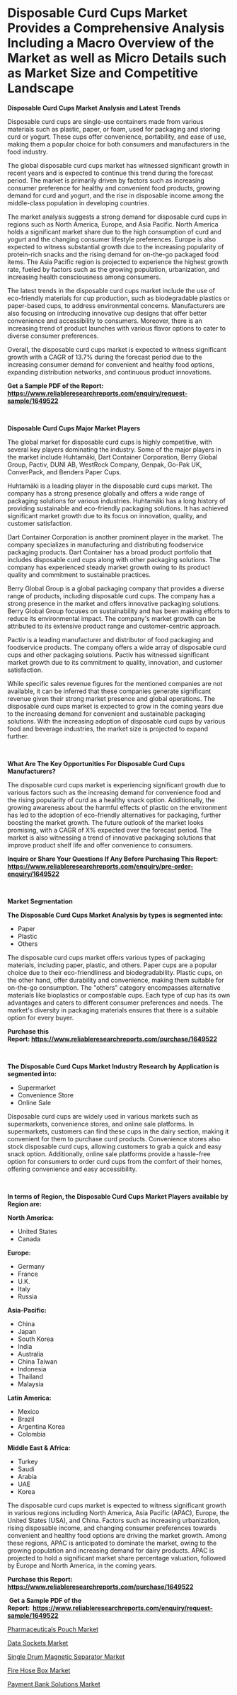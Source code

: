 <p><h1>Disposable Curd Cups Market Provides a Comprehensive Analysis Including a Macro Overview of the Market as well as Micro Details such as Market Size and Competitive Landscape</h1></p><p><strong>Disposable Curd Cups Market Analysis and Latest Trends</strong></p>
<p><p>Disposable curd cups are single-use containers made from various materials such as plastic, paper, or foam, used for packaging and storing curd or yogurt. These cups offer convenience, portability, and ease of use, making them a popular choice for both consumers and manufacturers in the food industry.</p><p>The global disposable curd cups market has witnessed significant growth in recent years and is expected to continue this trend during the forecast period. The market is primarily driven by factors such as increasing consumer preference for healthy and convenient food products, growing demand for curd and yogurt, and the rise in disposable income among the middle-class population in developing countries.</p><p>The market analysis suggests a strong demand for disposable curd cups in regions such as North America, Europe, and Asia Pacific. North America holds a significant market share due to the high consumption of curd and yogurt and the changing consumer lifestyle preferences. Europe is also expected to witness substantial growth due to the increasing popularity of protein-rich snacks and the rising demand for on-the-go packaged food items. The Asia Pacific region is projected to experience the highest growth rate, fueled by factors such as the growing population, urbanization, and increasing health consciousness among consumers.</p><p>The latest trends in the disposable curd cups market include the use of eco-friendly materials for cup production, such as biodegradable plastics or paper-based cups, to address environmental concerns. Manufacturers are also focusing on introducing innovative cup designs that offer better convenience and accessibility to consumers. Moreover, there is an increasing trend of product launches with various flavor options to cater to diverse consumer preferences.</p><p>Overall, the disposable curd cups market is expected to witness significant growth with a CAGR of 13.7% during the forecast period due to the increasing consumer demand for convenient and healthy food options, expanding distribution networks, and continuous product innovations.</p></p>
<p><strong>Get a Sample PDF of the Report:&nbsp; <a href="https://www.reliableresearchreports.com/enquiry/request-sample/1649522">https://www.reliableresearchreports.com/enquiry/request-sample/1649522</a></strong></p>
<p>&nbsp;</p>
<p><strong>Disposable Curd Cups Major Market Players</strong></p>
<p><p>The global market for disposable curd cups is highly competitive, with several key players dominating the industry. Some of the major players in the market include Huhtamäki, Dart Container Corporation, Berry Global Group, Pactiv, DUNI AB, WestRock Company, Genpak, Go-Pak UK, ConverPack, and Benders Paper Cups.</p><p>Huhtamäki is a leading player in the disposable curd cups market. The company has a strong presence globally and offers a wide range of packaging solutions for various industries. Huhtamäki has a long history of providing sustainable and eco-friendly packaging solutions. It has achieved significant market growth due to its focus on innovation, quality, and customer satisfaction.</p><p>Dart Container Corporation is another prominent player in the market. The company specializes in manufacturing and distributing foodservice packaging products. Dart Container has a broad product portfolio that includes disposable curd cups along with other packaging solutions. The company has experienced steady market growth owing to its product quality and commitment to sustainable practices.</p><p>Berry Global Group is a global packaging company that provides a diverse range of products, including disposable curd cups. The company has a strong presence in the market and offers innovative packaging solutions. Berry Global Group focuses on sustainability and has been making efforts to reduce its environmental impact. The company's market growth can be attributed to its extensive product range and customer-centric approach.</p><p>Pactiv is a leading manufacturer and distributor of food packaging and foodservice products. The company offers a wide array of disposable curd cups and other packaging solutions. Pactiv has witnessed significant market growth due to its commitment to quality, innovation, and customer satisfaction.</p><p>While specific sales revenue figures for the mentioned companies are not available, it can be inferred that these companies generate significant revenue given their strong market presence and global operations. The disposable curd cups market is expected to grow in the coming years due to the increasing demand for convenient and sustainable packaging solutions. With the increasing adoption of disposable curd cups by various food and beverage industries, the market size is projected to expand further.</p></p>
<p>&nbsp;</p>
<p><strong>What Are The Key Opportunities For Disposable Curd Cups Manufacturers?</strong></p>
<p><p>The disposable curd cups market is experiencing significant growth due to various factors such as the increasing demand for convenience food and the rising popularity of curd as a healthy snack option. Additionally, the growing awareness about the harmful effects of plastic on the environment has led to the adoption of eco-friendly alternatives for packaging, further boosting the market growth. The future outlook of the market looks promising, with a CAGR of X% expected over the forecast period. The market is also witnessing a trend of innovative packaging solutions that improve product shelf life and offer convenience to consumers.</p></p>
<p><strong>Inquire or Share Your Questions If Any Before Purchasing This Report: <a href="https://www.reliableresearchreports.com/enquiry/pre-order-enquiry/1649522">https://www.reliableresearchreports.com/enquiry/pre-order-enquiry/1649522</a></strong></p>
<p>&nbsp;</p>
<p><strong>Market Segmentation</strong></p>
<p><strong>The Disposable Curd Cups Market Analysis by types is segmented into:</strong></p>
<p><ul><li>Paper</li><li>Plastic</li><li>Others</li></ul></p>
<p><p>The disposable curd cups market offers various types of packaging materials, including paper, plastic, and others. Paper cups are a popular choice due to their eco-friendliness and biodegradability. Plastic cups, on the other hand, offer durability and convenience, making them suitable for on-the-go consumption. The "others" category encompasses alternative materials like bioplastics or compostable cups. Each type of cup has its own advantages and caters to different consumer preferences and needs. The market's diversity in packaging materials ensures that there is a suitable option for every buyer.</p></p>
<p><strong>Purchase this Report:&nbsp;<a href="https://www.reliableresearchreports.com/purchase/1649522">https://www.reliableresearchreports.com/purchase/1649522</a></strong></p>
<p>&nbsp;</p>
<p><strong>The Disposable Curd Cups Market Industry Research by Application is segmented into:</strong></p>
<p><ul><li>Supermarket</li><li>Convenience Store</li><li>Online Sale</li></ul></p>
<p><p>Disposable curd cups are widely used in various markets such as supermarkets, convenience stores, and online sale platforms. In supermarkets, customers can find these cups in the dairy section, making it convenient for them to purchase curd products. Convenience stores also stock disposable curd cups, allowing customers to grab a quick and easy snack option. Additionally, online sale platforms provide a hassle-free option for consumers to order curd cups from the comfort of their homes, offering convenience and easy accessibility.</p></p>
<p>&nbsp;</p>
<p><strong>In terms of Region, the Disposable Curd Cups Market Players available by Region are:</strong></p>
<p>
    <p> <strong> North America: </strong>
        <ul>
            <li>United States</li>
            <li>Canada</li>
        </ul>
        </p> 
    <p> <strong> Europe: </strong>
        <ul>
            <li>Germany</li>
            <li>France</li>
            <li>U.K.</li>
            <li>Italy</li>
            <li>Russia</li>
        </ul>
        </p> 
    <p> <strong> Asia-Pacific: </strong>
        <ul>
            <li>China</li>
            <li>Japan</li>
            <li>South Korea</li>
            <li>India</li>
            <li>Australia</li>
            <li>China Taiwan</li>
            <li>Indonesia</li>
            <li>Thailand</li>
            <li>Malaysia</li>
        </ul>
        </p> 
    <p> <strong> Latin America: </strong>
        <ul>
            <li>Mexico</li>
            <li>Brazil</li>
            <li>Argentina Korea</li>
            <li>Colombia</li>
        </ul>
        </p> 
    <p> <strong> Middle East & Africa: </strong>
        <ul>
            <li>Turkey</li>
            <li>Saudi</li>
            <li>Arabia</li>
            <li>UAE</li>
            <li>Korea</li>
        </ul>
    </p>
    </p>
<p><p>The disposable curd cups market is expected to witness significant growth in various regions including North America, Asia Pacific (APAC), Europe, the United States (USA), and China. Factors such as increasing urbanization, rising disposable income, and changing consumer preferences towards convenient and healthy food options are driving the market growth. Among these regions, APAC is anticipated to dominate the market, owing to the growing population and increasing demand for dairy products. APAC is projected to hold a significant market share percentage valuation, followed by Europe and North America, in the coming years.</p></p>
<p><strong>Purchase this Report: <a href="https://www.reliableresearchreports.com/purchase/1649522">https://www.reliableresearchreports.com/purchase/1649522</a></strong></p>
<p>&nbsp;<strong>Get a Sample PDF of the Report:&nbsp;&nbsp;<a href="https://www.reliableresearchreports.com/enquiry/request-sample/1649522">https://www.reliableresearchreports.com/enquiry/request-sample/1649522</a></strong></p>
<p><strong></strong></p>
<p><p><a href="https://medium.com/@sheetal.reportprime/pharmaceuticals-pouch-nbsp-market-focuses-on-market-share-size-and-projected-forecast-till-2030-ddab721a49c2">Pharmaceuticals Pouch Market</a></p><p><a href="https://www.linkedin.com/pulse/data-sockets-market-size-share-amp-trends-analysis-report/">Data Sockets Market</a></p><p><a href="https://www.linkedin.com/pulse/decoding-single-drum-magnetic-separator-market-deep-dive-latest/">Single Drum Magnetic Separator Market</a></p><p><a href="https://www.linkedin.com/pulse/fire-hose-box-market-research-report-unlocks-analysis-financial/">Fire Hose Box Market</a></p><p><a href="https://medium.com/@reportprime05/payment-bank-solutions-market-size-cagr-trends-2024-2030-9b7270194f86">Payment Bank Solutions Market</a></p></p>